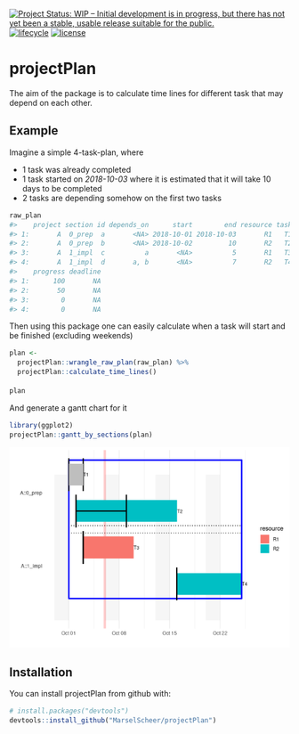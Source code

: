 
[![Project Status: WIP – Initial development is in progress, but there
has not yet been a stable, usable release suitable for the
public.](https://www.repostatus.org/badges/latest/wip.svg)](https://www.repostatus.org/#wip)
[![lifecycle](https://img.shields.io/badge/lifecycle-experimental-orange.svg)](https://www.tidyverse.org/lifecycle/#experimental)
[![license](https://img.shields.io/badge/license-GPL--3-blue.svg)](https://www.gnu.org/licenses/gpl-3.0.en.html)

# projectPlan

The aim of the package is to calculate time lines for different task
that may depend on each other.

## Example

Imagine a simple 4-task-plan, where

  - 1 task was already completed
  - 1 task started on *2018-10-03* where it is estimated that it will
    take 10 days to be completed
  - 2 tasks are depending somehow on the first two tasks

<!-- end list -->

``` r
raw_plan
#>    project section id depends_on      start        end resource task
#> 1:       A  0_prep  a       <NA> 2018-10-01 2018-10-03       R1   T1
#> 2:       A  0_prep  b       <NA> 2018-10-02         10       R2   T2
#> 3:       A  1_impl  c          a       <NA>          5       R1   T3
#> 4:       A  1_impl  d       a, b       <NA>          7       R2   T4
#>    progress deadline
#> 1:      100       NA
#> 2:       50       NA
#> 3:        0       NA
#> 4:        0       NA
```

Then using this package one can easily calculate when a task will start
and be finished (excluding weekends)

``` r
plan <- 
  projectPlan::wrangle_raw_plan(raw_plan) %>% 
  projectPlan::calculate_time_lines()

plan
```

And generate a gantt chart for it

``` r
library(ggplot2)
projectPlan::gantt_by_sections(plan)
```

![](README-gantt-1.png)<!-- -->

## Installation

You can install projectPlan from github with:

``` r
# install.packages("devtools")
devtools::install_github("MarselScheer/projectPlan")
```
